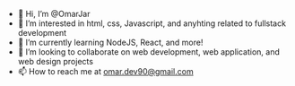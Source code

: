 - 👋 Hi, I’m @OmarJar
- 👀 I’m interested in html, css, Javascript, and anyhting related to fullstack development
- 🌱 I’m currently learning NodeJS, React, and more!
- 💞️ I’m looking to collaborate on web development, web application, and web design projects
- 📫 How to reach me at omar.dev90@gmail.com

<!---
OmarJar/OmarJar is a ✨ special ✨ repository because its `README.md` (this file) appears on your GitHub profile.
You can click the Preview link to take a look at your changes.
--->
